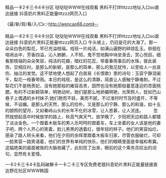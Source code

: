 精品一卡2卡三卡4卡分区
哒哒哒WWW在线观看
黑料不打烊tttzzz地址入口so直达链接
抖音奶片黑料正能量tttzzz网页入口


《最/新/观/看/入/口👉http://wencao66.com》--

精品一卡2卡三卡4卡分区
哒哒哒WWW在线观看
黑料不打烊tttzzz地址入口so直达链接
抖音奶片黑料正能量tttzzz网页入口
牛头坡上，仍旧是花的大海了。那一朵朵白色的梨花，早已充溢枝端。戏班一片纯洁，如满山遍野的碎琼乱玉。俳徊在喧闹丛中，芳香四溢，沁人肺腑，人不知，鬼不觉地胸中块垒渐去，赏心悦目。细看那枝端的朵朵笑容，纯洁的花瓣，暗红的花蕊，带着春雨事后的水珠，彼此装饰，交相应衬。是那么的新颖，是那么的简单，那么的我见犹怜，以至给人一丝哀伤、抽泣的发觉。这不禁地使人想起了白居易《长恨歌》里的诗句：玉容宁静泪阑干，梨花一枝春带雨。本日的戏班，是这么的清静，简直让人感触宁静难耐。不过梨花们不是杨贵妃，没有她那般的雍容高贵，固然也没有她那般蓄意逢迎的杏面桃腮。有的不过新颖简单，明艳动听。她们是那么地娇媚明艳，光荣照人，犹如巴山巷子上偶遇的乡村妹子;她们艳而不妖，美而不腻，不过准时时节及时盛开，不等候，不谄媚。是那么的天然，那么的俭朴。又是那么的宁静、那么的和谐，如十五的朗照的望月，又如秦岭山头的长年不化的冰雪，让人思慕，让人流连。
　　忽然就想起高中时候放学的路上，秋高气爽天气，放学晚了，夕阳把天边和路人都镀了淡淡金色。一个蹬着木板车的男人乐呵呵的蹬着车，车上坐着的女人该是他的妻子吧，两个人开心的笑着，脸儿黑黑的透着红，很年轻的样子。他们的笑容灿烂，感染了路人转头来看，他们在夕阳的余晖里蹬着木板车归家，尽管衣服破烂，可却一脸笑容一路笑语着，他们的世界有单纯的快乐，他们的眼睛里面是幸福和希冀。这幅绝美的画面被我的大脑收藏了，此刻现了出来，眼前的这个乘务员叹出的词句，显然有关爱情。





一卡2卡三卡4卡乱码破解卡一卡二卡三专区免费老狼抖音奶片黑料正能量链接直达野花社区WWW韩国

